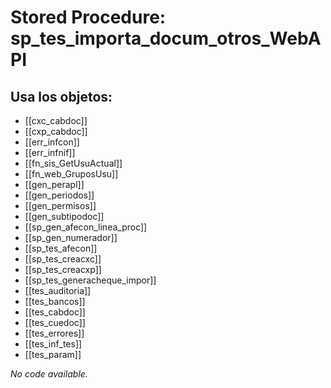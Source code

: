 # Stored Procedure: sp_tes_importa_docum_otros_WebAPI

## Usa los objetos:
- [[cxc_cabdoc]]
- [[cxp_cabdoc]]
- [[err_infcon]]
- [[err_infnif]]
- [[fn_sis_GetUsuActual]]
- [[fn_web_GruposUsu]]
- [[gen_perapl]]
- [[gen_periodos]]
- [[gen_permisos]]
- [[gen_subtipodoc]]
- [[sp_gen_afecon_linea_proc]]
- [[sp_gen_numerador]]
- [[sp_tes_afecon]]
- [[sp_tes_creacxc]]
- [[sp_tes_creacxp]]
- [[sp_tes_generacheque_impor]]
- [[tes_auditoria]]
- [[tes_bancos]]
- [[tes_cabdoc]]
- [[tes_cuedoc]]
- [[tes_errores]]
- [[tes_inf_tes]]
- [[tes_param]]

*No code available.*
